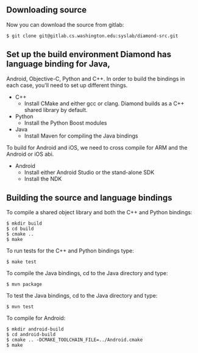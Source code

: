 ## Downloading source
Now you can download the source from gitlab:

    $ git clone git@gitlab.cs.washington.edu:syslab/diamond-src.git

## Set up the build environment Diamond has language binding for Java,
Android, Objective-C, Python and C++. In order to build the bindings
in each case, you'll need to set up different things.

* C++
  - Install CMake and either gcc or clang. Diamond builds as a C++
    shared library by default.
* Python
  - Install the Python Boost modules
* Java
  - Install Maven for compiling the Java bindings

To build for Android and iOS, we need to cross compile for ARM and the
Android or iOS abi.
* Android
  - Install either Android Studio or the stand-alone SDK
  - Install the NDK


## Building the source and language bindings
To compile a shared object library and both the C++ and Python
bindings:

	$ mkdir build
	$ cd build
	$ cmake ..
	$ make

To run tests for the C++ and Python bindings type:

    $ make test

To compile the Java bindings, cd to the Java directory and type:

    $ mvn package

To test the Java bindings, cd to the Java directory and type:

    $ mvn test

To compile for Android:

	$ mkdir android-build
	$ cd android-build
	$ cmake .. -DCMAKE_TOOLCHAIN_FILE=../Android.cmake
	$ make

